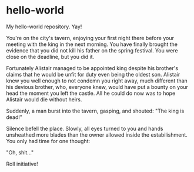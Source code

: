 # hello-world
My hello-world repository. Yay!

You're on the city's tavern, enjoying your first night there before your meeting with the king in the next morning. You have finally brought the evidence that you did not kill his father on the spring festival. You were close on the deadline, but you did it.

Fortunately Alistair managed to be appointed king despite his brother's claims that he would be unfit for duty even being the oldest son. Alistair knew you well enough to not condemn you right away, much different than his devious brother, who, everyone knew, would have put a bounty on your head the moment you left the castle. All he could do now was to hope Alistair would die without heirs.

Suddenly, a man burst into the tavern, gasping, and shouted:
"The king is dead!"

Silence befell the place. Slowly, all eyes turned to you and hands unsheathed more blades than the owner allowed inside the estabilishment. You only had time for one thought:

"Oh, shit..."

Roll initiative!
